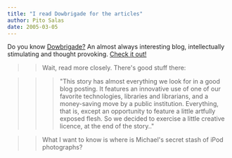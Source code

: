 ```yaml
---
title: "I read Dowbrigade for the articles"
author: Pito Salas
date: 2005-03-05
---
```


Do you know [Dowbrigade?](<http://blogs.law.harvard.edu/dowbrigade/>) An
almost always interesting blog, intellectually stimulating and thought
provoking. [Check it out!](<http://blogs.law.harvard.edu/dowbrigade/>)

>>

>> Wait, read more closely. There's good stuff there:

>>

>>> "This story has almost everything we look for in a good blog posting. It
features an innovative use of one of our favorite technologies, libraries and
librarians, and a money-saving move by a public institution. Everything, that
is, except an opportunity to feature a little artfully exposed flesh. So we
decided to exercise a little creative licence, at the end of the story.."

>>

>> What I want to know is where is Michael's secret stash of iPod photographs?


